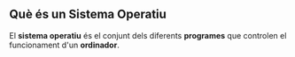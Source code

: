 ## Què és un Sistema Operatiu

El **sistema operatiu** és el conjunt dels diferents **programes** que controlen el funcionament d'un **ordinador**.
